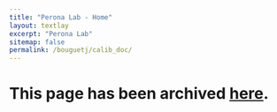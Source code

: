 ```yaml
---
title: "Perona Lab - Home"
layout: textlay
excerpt: "Perona Lab"
sitemap: false
permalink: /bouguetj/calib_doc/
---
```


# This page has been archived [here](https://data.caltech.edu/records/20164).
